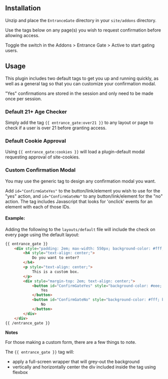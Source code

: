 ## Installation

Unzip and place the `EntranceGate` directory in your `site/addons` directory.

Use the tags below on any page(s) you wish to request confirmation before allowing access.

Toggle the switch in the Addons > Entrance Gate > Active to start gating users.

## Usage

This plugin includes two default tags to get you up and running quickly, as well as a general tag so that you can customize your confirmation modal.

"Yes" confirmations are stored in the session and only need to be made once per session.

### Default 21+ Age Checker

Simply add the tag `{{ entrance_gate:over21 }}` to any layout or page to check if a user is over 21 before granting access.

### Default Cookie Approval

Using `{{ entrance_gate:cookies }}` will load a plugin-default modal requesting approval of site-cookies.

### Custom Confirmation Modal

You may use the generic tag to design any confirmation modal you want.

Add `id="ConfirmGateYes"` to the button/link/element you wish to use for the "yes" action, and `id="ConfirmGateNo"` to any button/link/element for the "no" action. The tag includes Javascript that looks for 'onclick' events for an element with each of those IDs.

#### Example:

Adding the following to the `layouts/default` file will include the check on every page using the default layout:

```html
{{ entrance_gate }}
    <div style="padding: 2em; max-width: 550px; background-color: #fff;">
        <h4 style="text-align: center;">
            Do you want to enter?
        </h4>
        <p style="text-align: center;">
            This is a custom box.
        </p>
        <div style="margin-top: 2em; text-align: center;">
            <button id="ConfirmGateYes" style="background-color: #eee; border: 2px solid #eee; padding: 0.25em 1.5em;">
                Yes
            </button>
            <button id="ConfirmGateNo" style="background-color: #fff; border: 2px solid #eee; padding: 0.25em 1.5em;">
                No
            </button>
        </div>
    </div>
{{ /entrance_gate }}
```

**Notes**

For those making a custom form, there are a few things to note.

The `{{ entrance_gate }}` tag will:

* apply a full-screen wrapper that will grey-out the background
* vertically and horizontally center the div included inside the tag using flexbox
